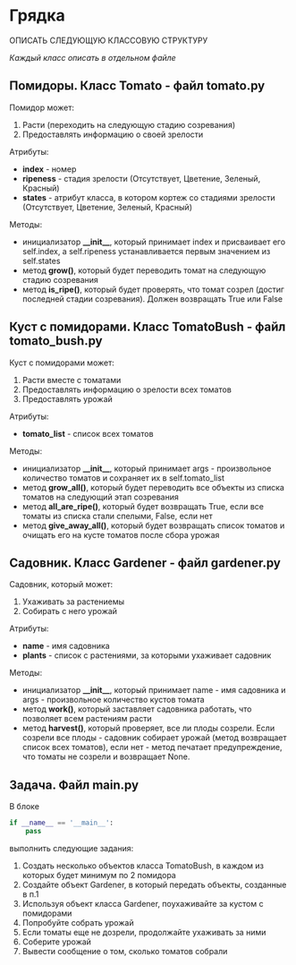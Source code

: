 # Грядка

ОПИСАТЬ СЛЕДУЮЩУЮ КЛАССОВУЮ СТРУКТУРУ

*Каждый класс описать в отдельном файле*

## Помидоры. Класс Tomato - файл tomato.py

Помидор может:
1. Расти (переходить на следующую стадию созревания)
2. Предоставлять информацию о своей зрелости

Атрибуты:
- **index** - номер
- **ripeness** - стадия зрелости (Отсутствует, Цветение, Зеленый, Красный)
- **states** - атрибут класса, в котором кортеж со стадиями зрелости (Отсутствует, Цветение, Зеленый, Красный)

Методы:
- инициализатор **\_\_init\_\_**, который принимает index и присваивает его self.index,
  а self.ripeness устанавливается первым значением из self.states
- метод **grow()**, который будет переводить томат на следующую стадию созревания
- метод **is_ripe()**, который будет проверять, что томат созрел (достиг последней стадии созревания). 
  Должен возвращать True или False

## Куст с помидорами. Класс TomatoBush - файл tomato_bush.py

Куст с помидорами может:
1. Расти вместе с томатами
2. Предоставлять информацию о зрелости всех томатов
3. Предоставлять урожай

Атрибуты:
- **tomato_list** - список всех томатов

Методы:
- инициализатор **\_\_init\_\_**, который принимает args - произвольное количество томатов
  и сохраняет их в self.tomato_list
- метод **grow_all()**, который будет переводить все объекты из списка томатов на следующий этап созревания
- метод **all_are_ripe()**, который будет возвращать True, если все томаты из списка стали спелыми, False, если нет
- метод **give_away_all()**, который будет возвращать список томатов и очищать его на кусте томатов после сбора урожая

## Садовник. Класс Gardener - файл gardener.py

Садовник, который может:
1. Ухаживать за растениемы
2. Собирать с него урожай

Атрибуты:
- **name** - имя садовника
- **plants** - список с растениями, за которыми ухаживает садовник

Методы:
- инициализатор **\_\_init\_\_**, который принимает name - имя садовника 
  и args - произвольное количество кустов томата
- метод **work()**, который заставляет садовника работать, что позволяет всем растениям расти
- метод **harvest()**, который проверяет, все ли плоды созрели. 
  Если созрели все плоды - садовник собирает урожай (метод возвращает список всех томатов), 
  если нет - метод печатает предупреждение, что томаты не созрели и возвращает None.

## Задача. Файл main.py

В блоке 
```python
if __name__ == '__main__':
    pass
```
выполнить следующие задания:
1. Создать несколько объектов класса TomatoBush, 
   в каждом из которых будет минимум по 2 помидора
2. Создайте объект Gardener, в который передать объекты, созданные в п.1
3. Используя объект класса Gardener, поухаживайте за кустом с помидорами
4. Попробуйте собрать урожай
5. Если томаты еще не дозрели, продолжайте ухаживать за ними
6. Соберите урожай
7. Вывести сообщение о том, сколько томатов собрали

